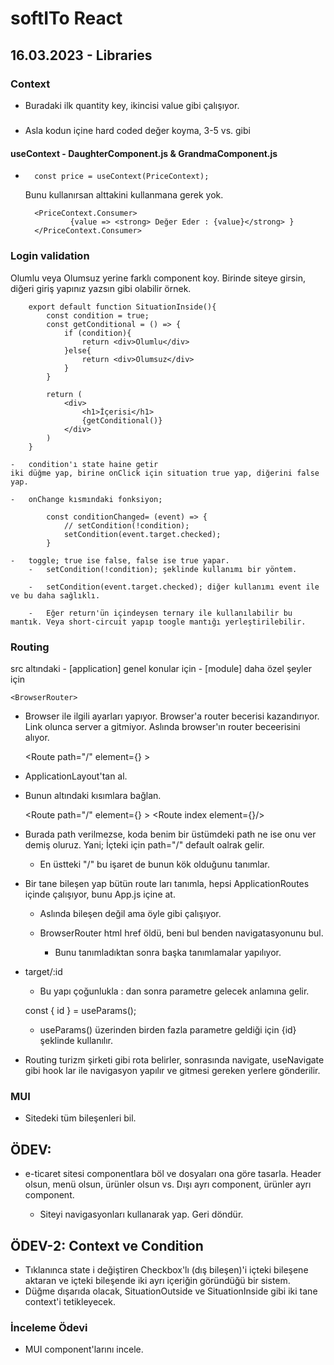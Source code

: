 # softITo React 

## 16.03.2023 - Libraries

### Context

-   Buradaki ilk quantity key, ikincisi value gibi çalışıyor. 
    <DaughterComponent quantity={quantity}/>

#####

-   Asla kodun içine hard coded değer koyma, 3-5 vs. gibi

#### useContext - DaughterComponent.js & GrandmaComponent.js

-       const price = useContext(PriceContext); 

    Bunu kullanırsan alttakini kullanmana gerek yok.

        <PriceContext.Consumer>
                {value => <strong> Değer Eder : {value}</strong> }
        </PriceContext.Consumer>

### Login validation

Olumlu veya Olumsuz yerine farklı component koy. Birinde siteye girsin, diğeri giriş yapınız yazsın gibi olabilir örnek.

        export default function SituationInside(){
            const condition = true;
            const getConditional = () => {
                if (condition){
                    return <div>Olumlu</div>
                }else{
                    return <div>Olumsuz</div>
                }
            }

            return (
                <div>
                    <h1>İçerisi</h1>    
                    {getConditional()}
                </div>
            )
        }

    -   condition'ı state haine getir
    iki düğme yap, birine onClick için situation true yap, diğerini false yap.

    -   onChange kısmındaki fonksiyon;

            const conditionChanged= (event) => {
                // setCondition(!condition);
                setCondition(event.target.checked);
            } 

    -   toggle; true ise false, false ise true yapar.
        -   setCondition(!condition); şeklinde kullanımı bir yöntem.

        -   setCondition(event.target.checked); diğer kullanımı event ile ve bu daha sağlıklı.

        -   Eğer return'ün içindeysen ternary ile kullanılabilir bu mantık. Veya short-circuit yapıp toogle mantığı yerleştirilebilir.

### Routing

src altındaki 
    -   [application] genel konular için
    -   [module] daha özel şeyler için


    <BrowserRouter>
-   Browser ile ilgili ayarları yapıyor. Browser'a router becerisi kazandırıyor. Link olunca server a gitmiyor. Aslında browser'ın router beceerisini alıyor. 

    <Route path="/" element={<ApplicationLayout/>} >
-   ApplicationLayout'tan al.

    <Outlet/>
-   Bunun altındaki kısımlara bağlan.

    <Route path="/" element={<ApplicationLayout/>} >
        <Route index element={<NavigationIndex/>}/>
-   Burada path verilmezse, koda benim bir üstümdeki path ne ise onu ver demiş oluruz. 
    Yani;
    İçteki <Route> için path="/" default oalrak gelir.

    -   En üstteki "/" bu işaret de bunun kök olduğunu tanımlar.

-   Bir tane bileşen yap bütün route ları tanımla, hepsi ApplicationRoutes içinde çalışıyor, bunu App.js içine at.

    -   Aslında bileşen değil ama öyle gibi çalışıyor. 

    -   BrowserRouter html href öldü, beni bul benden navigatasyonunu bul.
        -   Bunu tanımladıktan sonra başka tanımlamalar yapılıyor.

-   target/:id
    -   Bu yapı çoğunlukla : dan sonra parametre gelecek anlamına gelir.

    const { id } = useParams();
    -   useParams() üzerinden birden fazla parametre geldiği için {id} şeklinde kullanılır.

-   Routing turizm şirketi gibi rota belirler, sonrasında navigate, useNavigate gibi hook lar ile navigasyon yapılır ve gitmesi gereken yerlere gönderilir.

### MUI

-   Sitedeki tüm bileşenleri bil.

## ÖDEV:
-   e-ticaret sitesi componentlara böl ve dosyaları ona göre tasarla.
    Header olsun, menü olsun, ürünler olsun vs.
    Dışı ayrı component, ürünler ayrı component.

    -   Siteyi navigasyonları kullanarak yap. Geri döndür.

## ÖDEV-2: Context ve Condition
-   Tıklanınca state i değiştiren Checkbox'lı (dış bileşen)'i içteki bileşene aktaran ve içteki bileşende iki ayrı içeriğin göründüğü bir   sistem. 
- Düğme dışarıda olacak, SituationOutside ve SituationInside gibi iki tane context'i tetikleyecek.

### İnceleme Ödevi
-   MUI component'larını incele.



